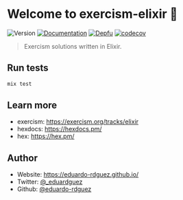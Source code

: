 # Welcome to exercism-elixir 🚀

![Version](https://img.shields.io/badge/version-0.1.0-blue.svg?cacheSeconds=2592000)
[![Documentation](https://img.shields.io/badge/documentation-yes-brightgreen.svg)](https://github.com/eduardo-rdguez/exercism-elixir/blob/main/README.md)
[![Depfu](https://badges.depfu.com/badges/b1ede4e070750ef1c3c43b1a3381df97/overview.svg)](https://depfu.com/github/eduardo-rdguez/elixir-exercism?project_id=35133)
[![codecov](https://codecov.io/gh/eduardo-rdguez/elixir-exercism/branch/main/graph/badge.svg?token=1XE0U7QDYD)](https://codecov.io/gh/eduardo-rdguez/elixir-exercism)

> Exercism solutions written in Elixir.

## Run tests

```sh
mix test
```

## Learn more

* exercism: <https://exercism.org/tracks/elixir>
* hexdocs: <https://hexdocs.pm/>
* hex: <https://hex.pm/>

## Author

* Website: <https://eduardo-rdguez.github.io/>
* Twitter: [@\_eduardguez](https://twitter.com/\_eduardguez)
* Github: [@eduardo-rdguez](https://github.com/eduardo-rdguez)
